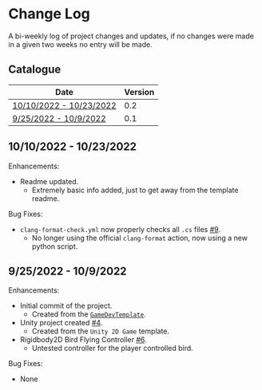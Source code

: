 # Change Log

A bi-weekly log of project changes and updates, if no changes were made in a given two weeks no entry will be made.

## Catalogue

| Date | Version |
| - | - |
| [10/10/2022 - 10/23/2022](#10102022---10232022) | 0.2 |
| [9/25/2022 - 10/9/2022](#9252022---1092022) | 0.1 |

## 10/10/2022 - 10/23/2022

Enhancements:

- Readme updated.
  - Extremely basic info added, just to get away from the template readme.

Bug Fixes:

- `clang-format-check.yml` now properly checks all `.cs` files [#9](https://github.com/TigardHighGDC/GameDevTemplate/pull/9).
  - No longer using the official `clang-format` action, now using a new python script.

## 9/25/2022 - 10/9/2022

Enhancements:

- Initial commit of the project.
  - Created from the [`GameDevTemplate`](https://github.com/TigardHighGDC/GameDevTemplate).
- Unity project created [#4](https://github.com/TigardHighGDC/FlappyBird/pull/4).
  - Created from the `Unity 2D Game` template.
- Rigidbody2D Bird Flying Controller [#6](https://github.com/TigardHighGDC/FlappyBird/pull/6).
  - Untested controller for the player controlled bird.

Bug Fixes:

- None

